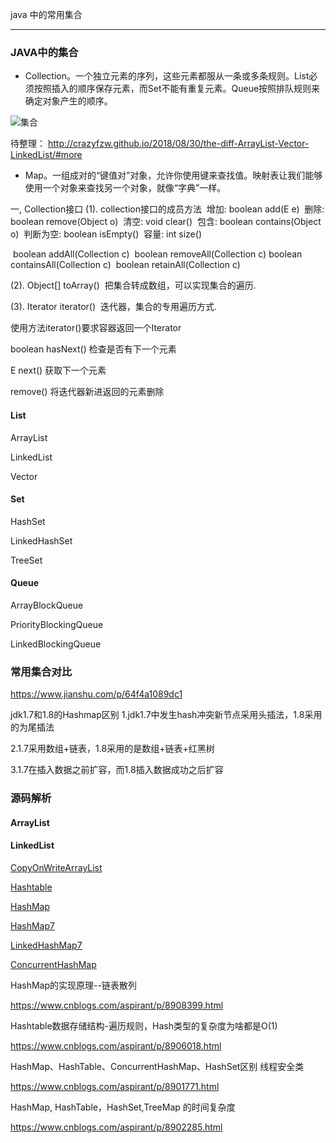 
java 中的常用集合

--------------------------------

### JAVA中的集合

- Collection。一个独立元素的序列，这些元素都服从一条或多条规则。List必须按照插入的顺序保存元素，而Set不能有重复元素。Queue按照排队规则来确定对象产生的顺序。

![集合](/images/collection.png)

待整理： http://crazyfzw.github.io/2018/08/30/the-diff-ArrayList-Vector-LinkedList/#more

- Map。一组成对的“键值对”对象，允许你使用键来查找值。映射表让我们能够使用一个对象来查找另一个对象，就像“字典”一样。


一, Collection接口
(1). collection接口的成员方法
​ 增加: boolean add(E e)
​ 删除: boolean remove(Object o)
​ 清空: void clear()
​ 包含: boolean contains(Object o)
​ 判断为空: boolean isEmpty()
​ 容量: int size()

​ boolean addAll(Collection c)
​ boolean removeAll(Collection c)
​ boolean containsAll(Collection c)
​ boolean retainAll(Collection c)

(2). Object[] toArray()
​ 把集合转成数组，可以实现集合的遍历.

(3). Iterator iterator()
​ 迭代器，集合的专用遍历方式.

使用方法iterator()要求容器返回一个Iterator

boolean hasNext() 检查是否有下一个元素

E next() 获取下一个元素

remove() 将迭代器新进返回的元素删除


#### List

ArrayList

LinkedList

Vector

#### Set

HashSet

LinkedHashSet

TreeSet


#### Queue

ArrayBlockQueue

PriorityBlockingQueue

LinkedBlockingQueue


### 常用集合对比


https://www.jianshu.com/p/64f4a1089dc1

jdk1.7和1.8的Hashmap区别
1.jdk1.7中发生hash冲突新节点采用头插法，1.8采用的为尾插法

2.1.7采用数组+链表，1.8采用的是数组+链表+红黑树

3.1.7在插入数据之前扩容，而1.8插入数据成功之后扩容



### 源码解析

#### ArrayList


#### LinkedList


[CopyOnWriteArrayList](java/collection/copyonwritearraylist.md)

[Hashtable](java/collection/hashtable.md)

[HashMap](java/collection/hashmap.md)

[HashMap7](java/collection/hashmap7.md)

[LinkedHashMap7](java/collection/linkedhashmap7.md)


[ConcurrentHashMap](java/collection/concurrenthashmap.md)

HashMap的实现原理--链表散列

https://www.cnblogs.com/aspirant/p/8908399.html


Hashtable数据存储结构-遍历规则，Hash类型的复杂度为啥都是O(1)

https://www.cnblogs.com/aspirant/p/8906018.html


HashMap、HashTable、ConcurrentHashMap、HashSet区别 线程安全类

https://www.cnblogs.com/aspirant/p/8901771.html



HashMap, HashTable，HashSet,TreeMap 的时间复杂度

https://www.cnblogs.com/aspirant/p/8902285.html















